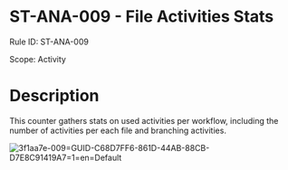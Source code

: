 ﻿# ST-ANA-009 - File Activities Stats

Rule ID: ST-ANA-009

Scope: Activity

# Description

This counter gathers stats on used activities per workflow, including the number of activities per each file and branching activities.

![3f1aa7e-009=GUID-C68D7FF6-861D-44AB-88CB-D7E8C91419A7=1=en=Default](/images/3f1aa7e-009=GUID-C68D7FF6-861D-44AB-88CB-D7E8C91419A7=1=en=Default.png)
